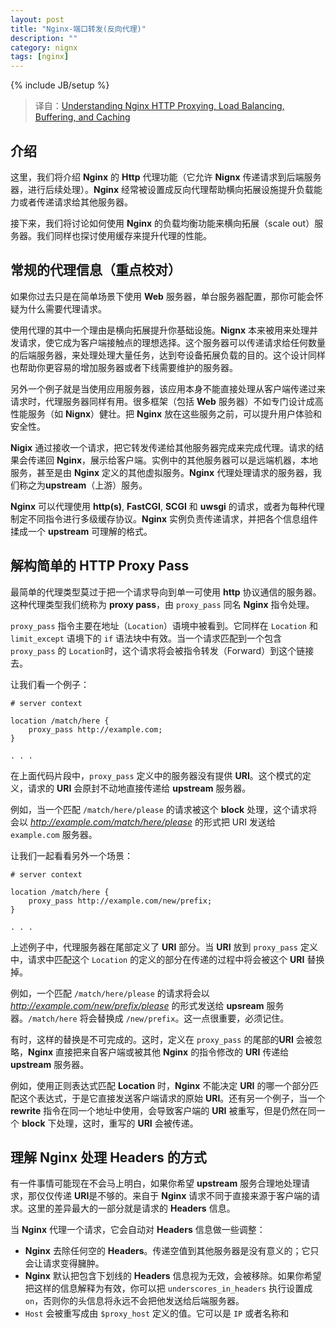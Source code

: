 ```yaml
---
layout: post
title: "Nginx-端口转发(反向代理)"
description: ""
category: nignx
tags: [nginx]
---
```

{% include JB/setup %}

> 译自：[Understanding Nginx HTTP Proxying, Load Balancing, Buffering, and Caching](https://www.digitalocean.com/community/tutorials/understanding-nginx-http-proxying-load-balancing-buffering-and-caching)

## 介绍

这里，我们将介绍 **Nginx** 的 **Http** 代理功能（它允许 **Nignx** 传递请求到后端服务器，进行后续处理）。**Nginx** 经常被设置成反向代理帮助横向拓展设施提升负载能力或者传递请求给其他服务器。

接下来，我们将讨论如何使用 **Nginx** 的负载均衡功能来横向拓展（scale out）服务器。我们同样也探讨使用缓存来提升代理的性能。

## 常规的代理信息（重点校对）

如果你过去只是在简单场景下使用 **Web** 服务器，单台服务器配置，那你可能会怀疑为什么需要代理请求。

使用代理的其中一个理由是横向拓展提升你基础设施。**Nignx** 本来被用来处理并发请求，使它成为客户端接触点的理想选择。这个服务器可以传递请求给任何数量的后端服务器，来处理处理大量任务，达到夸设备拓展负载的目的。这个设计同样也帮助你更容易的增加服务器或者下线需要维护的服务器。

另外一个例子就是当使用应用服务器，该应用本身不能直接处理从客户端传递过来请求时，代理服务器同样有用。很多框架（包括 **Web** 服务器）不如专门设计成高性能服务（如 **Nignx**）健壮。把 **Nginx** 放在这些服务之前，可以提升用户体验和安全性。

**Nigix** 通过接收一个请求，把它转发传递给其他服务器完成来完成代理。请求的结果会传递回 **Nginx**，展示给客户端。实例中的其他服务器可以是远端机器，本地服务，甚至是由 **Nginx** 定义的其他虚拟服务。**Nginx** 代理处理请求的服务器，我们称之为**upstream**（上游）服务。

**Nginx** 可以代理使用 **http(s)**, **FastCGI**, **SCGI** 和 **uwsgi** 的请求，或者为每种代理制定不同指令进行多级缓存协议。**Nginx** 实例负责传递请求，并把各个信息组件揉成一个 **upstream** 可理解的格式。

## 解构简单的 HTTP Proxy Pass

最简单的代理类型莫过于把一个请求导向到单一可使用 **http** 协议通信的服务器。这种代理类型我们统称为 **proxy pass**，由 `proxy_pass` 同名 **Nginx** 指令处理。

`proxy_pass` 指令主要在地址（`Location`）语境中被看到。它同样在 `Location` 和 `limit_except` 语境下的 `if` 语法块中有效。当一个请求匹配到一个包含 `proxy_pass` 的 `Location`时，这个请求将会被指令转发（Forward）到这个链接去。

让我们看一个例子：

	# server context
	
	location /match/here {
	    proxy_pass http://example.com;
	}
	
	. . .

在上面代码片段中，`proxy_pass` 定义中的服务器没有提供 **URI**。这个模式的定义，请求的 **URI** 会原封不动地直接传递给 **upstream** 服务器。

例如，当一个匹配 `/match/here/please` 的请求被这个 **block** 处理，这个请求将会以 *http://example.com/match/here/please* 的形式把 URI 发送给 `example.com` 服务器。

让我们一起看看另外一个场景：

	# server context

	location /match/here {
	    proxy_pass http://example.com/new/prefix;
	}
	
	. . .

上述例子中，代理服务器在尾部定义了 **URI** 部分。当 **URI** 放到 `proxy_pass` 定义中，请求中匹配这个 `Location` 的定义的部分在传递的过程中将会被这个 **URI** 替换掉。

例如，一个匹配 `/match/here/please` 的请求将会以 *http://example.com/new/prefix/please* 的形式发送给 **upsream** 服务器。`/match/here` 将会替换成 `/new/prefix`。这一点很重要，必须记住。

有时，这样的替换是不可完成的。这时，定义在 `proxy_pass` 的尾部的**URI** 会被忽略，**Nginx** 直接把来自客户端或被其他 **Nginx** 的指令修改的 **URI** 传递给 **upstream** 服务器。

例如，使用正则表达式匹配 **Location** 时，**Nginx** 不能决定 **URI** 的哪一个部分匹配这个表达式，于是它直接发送客户端请求的原始 **URI**。还有另一个例子，当一个 **rewrite** 指令在同一个地址中使用，会导致客户端的 **URI** 被重写，但是仍然在同一个 **block** 下处理，这时，重写的 **URI** 会被传递。

## 理解 Nginx 处理 Headers 的方式

有一件事情可能现在不会马上明白，如果你希望 **upstream** 服务合理地处理请求，那仅仅传递 **URI**是不够的。来自于 **Nginx** 请求不同于直接来源于客户端的请求。这里的差异最大的一部分就是请求的 **Headers** 信息。

当 **Nginx** 代理一个请求，它会自动对 **Headers** 信息做一些调整：

* **Nginx** 去除任何空的 **Headers**。传递空值到其他服务器是没有意义的；它只会让请求变得臃肿。
* **Nginx** 默认把包含下划线的 **Headers** 信息视为无效，会被移除。如果你希望把这样的信息解释为有效，你可以把 `underscores_in_headers` 执行设置成 `on`，否则你的头信息将永远不会把他发送给后端服务器。
* `Host` 会被重写成由 `$proxy_host` 定义的值。它可以是 `IP` 或者名称和




